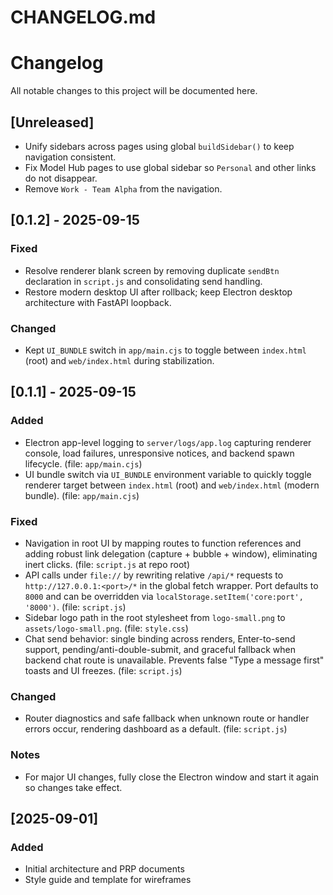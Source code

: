 # CHANGELOG.md

# Changelog

All notable changes to this project will be documented here.

## [Unreleased]

- Unify sidebars across pages using global `buildSidebar()` to keep navigation consistent.
- Fix Model Hub pages to use global sidebar so `Personal` and other links do not disappear.
- Remove `Work - Team Alpha` from the navigation.

## [0.1.2] - 2025-09-15

### Fixed

- Resolve renderer blank screen by removing duplicate `sendBtn` declaration in `script.js` and consolidating send handling.
- Restore modern desktop UI after rollback; keep Electron desktop architecture with FastAPI loopback.

### Changed

- Kept `UI_BUNDLE` switch in `app/main.cjs` to toggle between `index.html` (root) and `web/index.html` during stabilization.

## [0.1.1] - 2025-09-15

### Added

- Electron app-level logging to `server/logs/app.log` capturing renderer console, load failures, unresponsive notices, and backend spawn lifecycle. (file: `app/main.cjs`)
- UI bundle switch via `UI_BUNDLE` environment variable to quickly toggle renderer target between `index.html` (root) and `web/index.html` (modern bundle). (file: `app/main.cjs`)

### Fixed

- Navigation in root UI by mapping routes to function references and adding robust link delegation (capture + bubble + window), eliminating inert clicks. (file: `script.js` at repo root)
- API calls under `file://` by rewriting relative `/api/*` requests to `http://127.0.0.1:<port>/*` in the global fetch wrapper. Port defaults to `8000` and can be overridden via `localStorage.setItem('core:port', '8000')`. (file: `script.js`)
- Sidebar logo path in the root stylesheet from `logo-small.png` to `assets/logo-small.png`. (file: `style.css`)
- Chat send behavior: single binding across renders, Enter-to-send support, pending/anti-double-submit, and graceful fallback when backend chat route is unavailable. Prevents false "Type a message first" toasts and UI freezes. (file: `script.js`)

### Changed

- Router diagnostics and safe fallback when unknown route or handler errors occur, rendering dashboard as a default. (file: `script.js`)

### Notes

- For major UI changes, fully close the Electron window and start it again so changes take effect.

## [2025-09-01]

### Added

- Initial architecture and PRP documents
- Style guide and template for wireframes
